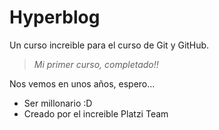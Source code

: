 # Hyperblog
Un curso increible para el curso de Git y GitHub.
>*Mi primer curso, completado!!*

Nos vemos en unos años, espero...
* Ser millonario :D
* Creado por el increible Platzi Team

